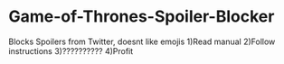 # Game-of-Thrones-Spoiler-Blocker
Blocks Spoilers from Twitter, doesnt like emojis
1)Read manual
2)Follow instructions
3)??????????
4)Profit
